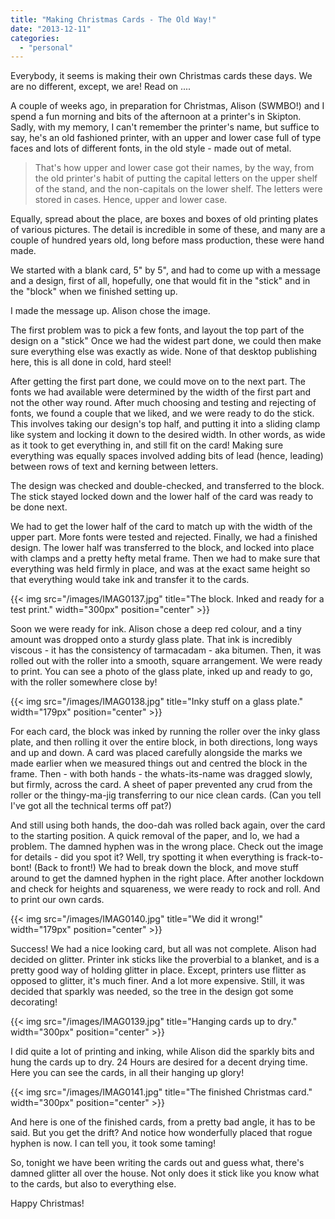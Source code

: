 ```yaml
---
title: "Making Christmas Cards - The Old Way!"
date: "2013-12-11"
categories: 
  - "personal"
---
```


Everybody, it seems is making their own Christmas cards these days. We are no different, except, we are! Read on ....

A couple of weeks ago, in preparation for Christmas, Alison (SWMBO!) and I spend a fun morning and bits of the afternoon at a printer's in Skipton. Sadly, with my memory, I can't remember the printer's name, but suffice to say, he's an old fashioned printer, with an upper and lower case full of type faces and lots of different fonts, in the old style - made out of metal.

> That's how upper and lower case got their names, by the way, from the old printer's habit of putting the capital letters on the upper shelf of the stand, and the non-capitals on the lower shelf. The letters were stored in cases. Hence, upper and lower case.

Equally, spread about the place, are boxes and boxes of old printing plates of various pictures. The detail is incredible in some of these, and many are a couple of hundred years old, long before mass production, these were hand made.

We started with a blank card, 5" by 5", and had to come up with a message and a design, first of all, hopefully, one that would fit in the "stick" and in the "block" when we finished setting up.

I made the message up. Alison chose the image.

The first problem was to pick a few fonts, and layout the top part of the design on a "stick" Once we had the widest part done, we could then make sure everything else was exactly as wide. None of that desktop publishing here, this is all done in cold, hard steel!

After getting the first part done, we could move on to the next part. The fonts we had available were determined by the width of the first part and not the other way round. After much choosing and testing and rejecting of fonts, we found a couple that we liked, and we were ready to do the stick. This involves taking our design's top half, and putting it into a sliding clamp like system and locking it down to the desired width. In other words, as wide as it took to get everything in, and still fit on the card! Making sure everything was equally spaces involved adding bits of lead (hence, leading) between rows of text and kerning between letters.

The design was checked and double-checked, and transferred to the block. The stick stayed locked down and the lower half of the card was ready to be done next.

We had to get the lower half of the card to match up with the width of the upper part. More fonts were tested and rejected. Finally, we had a finished design. The lower half was transferred to the block, and locked into place with clamps and a pretty hefty metal frame. Then we had to make sure that everything was held firmly in place, and was at the exact same height so that everything would take ink and transfer it to the cards.

{{< img src="/images/IMAG0137.jpg" title="The block. Inked and ready for a test print."  width="300px" position="center" >}}

Soon we were ready for ink. Alison chose a deep red colour, and a tiny amount was dropped onto a sturdy glass plate. That ink is incredibly viscous - it has the consistency of tarmacadam - aka bitumen. Then, it was rolled out with the roller into a smooth, square arrangement. We were ready to print. You can see a photo of the glass plate, inked up and ready to go, with the roller somewhere close by!

{{< img src="/images/IMAG0138.jpg" title="Inky stuff on a glass plate."  width="179px" position="center" >}}

For each card, the block was inked by running the roller over the inky glass plate, and then rolling it over the entire block, in both directions, long ways and up and down. A card was placed carefully alongside the marks we made earlier when we measured things out and centred the block in the frame. Then - with both hands - the whats-its-name was dragged slowly, but firmly, across the card. A sheet of paper prevented any crud from the roller or the thingy-ma-jig transferring to our nice clean cards. (Can you tell I've got all the technical terms off pat?)

And still using both hands, the doo-dah was rolled back again, over the card to the starting position. A quick removal of the paper, and lo, we had a problem. The damned hyphen was in the wrong place. Check out the image for details - did you spot it? Well, try spotting it when everything is frack-to-bont! (Back to front!) We had to break down the block, and move stuff around to get the damned hyphen in the right place. After another lockdown and check for heights and squareness, we were ready to rock and roll. And to print our own cards.

{{< img src="/images/IMAG0140.jpg" title="We did it wrong!"  width="179px" position="center" >}}

Success! We had a nice looking card, but all was not complete. Alison had decided on glitter. Printer ink sticks like the proverbial to a blanket, and is a pretty good way of holding glitter in place. Except, printers use flitter as opposed to glitter, it's much finer. And a lot more expensive. Still, it was decided that sparkly was needed, so the tree in the design got some decorating!

{{< img src="/images/IMAG0139.jpg" title="Hanging cards up to dry."  width="300px" position="center" >}}

I did quite a lot of printing and inking, while Alison did the sparkly bits and hung the cards up to dry. 24 Hours are desired for a decent drying time. Here you can see the cards, in all their hanging up glory!

{{< img src="/images/IMAG0141.jpg" title="The finished Christmas card."  width="300px" position="center" >}}

And here is one of the finished cards, from a pretty bad angle, it has to be said. But you get the drift? And notice how wonderfully placed that rogue hyphen is now. I can tell you, it took some taming!

So, tonight we have been writing the cards out and guess what, there's damned glitter all over the house. Not only does it stick like you know what to the cards, but also to everything else.

Happy Christmas!
